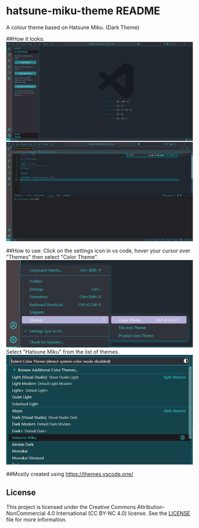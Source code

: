 # hatsune-miku-theme README

A colour theme based on Hatsune Miku. (Dark Theme)

##How it looks:
![Image of the theme without the editor open](<Screenshot No Editor View.png>)
![Image of the theme with the editor open](<Screenshot Editor View.png>)

##How to use:
Click on the settings icon in vs code, hover your cursor over "Themes" then select "Color Theme".
![Image of selecting theme 1](<How to use1.png>)
Select "Hatsune Miku" from the list of themes.
![Image of selecting theme 2](<How to use2.png>)

##Mostly created using https://themes.vscode.one/

## License

This project is licensed under the Creative Commons Attribution-NonCommercial 4.0 International (CC BY-NC 4.0) license. See the [LICENSE](LICENSE) file for more information.